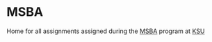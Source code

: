 # MSBA
Home for all assignments assigned during the [MSBA](https://www.kent.edu/business/msba) program at [KSU](https://www.kent.edu/)
